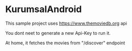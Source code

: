 # KurumsalAndroid


This sample project uses https://www.themoviedb.org api

You dont neet to generate a new Api-Key to run it.

At home, it fetches the movies from "/discover" endpoint




